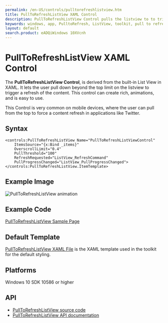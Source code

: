 ```yaml
---
permalink: /en-US/controls/pulltorefreshlistview.htm
title: PullToRefreshListView XAML Control
description: PullToRefreshListView Control pulls the listview to to trigger a refresh in content
keywords: windows, app, PulltoRefresh, ListView, toolkit, pull to refresh, XAML, UWP 
layout: default
search.product: eADQiWindows 10XVcnh
---
```


# PullToRefreshListView XAML Control

The **PullToRefreshListView Control**, is derived from the built-in List View in XAML. It lets the user pull down beyond the top limit on the listview to trigger a refresh of the content. This control can create rich, animations, and is easy to use. 

This Control is very common on mobile devices, where the user can pull from the top to force a content refresh in applications like Twitter. 

## Syntax

```xaml
<controls:PullToRefreshListView Name="PullToRefreshListViewControl"
	ItemsSource="{x:Bind _items}"	
	OverscrollLimit="0.4"
	PullThreshold="100"
	RefreshRequested="ListView_RefreshCommand" 
	PullProgressChanged="ListView_PullProgressChanged">
</controls:PullToRefreshListView.ItemTemplate>
```

## Example Image

![PullToRefreshListView animation]({{site.baseurl}}/resources/images/Controls-PullToRefreshListView.gif "PullToRefreshListView")

## Example Code

[PullToRefreshListView Sample Page](https://github.com/Microsoft/UWPCommunityToolkit/tree/master/Microsoft.Toolkit.Uwp.SampleApp/SamplePages/PullToRefreshListView)

## Default Template 

[PullToRefreshListView XAML File](https://github.com/Microsoft/UWPCommunityToolkit/blob/master/Microsoft.Toolkit.Uwp.UI.Controls/PullToRefreshListView/PullToRefreshListView.xaml) is the XAML template used in the toolkit for the default styling.

## Platforms 

Windows 10 SDK 10586 or higher

## API

* [PullToRefreshListView source code](https://github.com/Microsoft/UWPCommunityToolkit/tree/master/Microsoft.Toolkit.Uwp.UI.Controls/PullToRefreshListView)
* [PullToRefreshListView API documentation]({{site.baseurl}}/api/Microsoft_Toolkit_Uwp_UI_Controls_PullToRefreshListView.htm)

